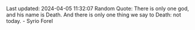 Last updated: 2024-04-05 11:32:07
Random Quote: There is only one god, and his name is Death.  And there is only one thing we say to Death: not today.  -  Syrio Forel